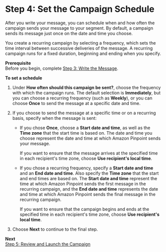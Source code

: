 # Step 4: Set the Campaign Schedule<a name="campaigns-schedule"></a>

After you write your message, you can schedule when and how often the campaign sends your message to your segment\. By default, a campaign sends its message just once on the date and time you choose\.

You create a recurring campaign by selecting a frequency, which sets the time interval between successive deliveries of the message\. A recurring campaign runs for a fixed duration, beginning and ending when you specify\. 

**Prerequisite**  
Before you begin, complete [Step 3: Write the Message](campaigns-message.md)\.

**To set a schedule**

1. Under **How often should this campaign be sent?**, choose the frequency with which the campaign runs\. The default selection is **Immediately**, but you can choose a recurring frequency \(such as **Weekly**\), or you can choose **Once** to send the message at a specific date and time\.

1. If you choose to send the message at a specific time or on a recurring basis, specify when the message is sent:
   + If you chose **Once**, choose a **Start date and time**, as well as the **Time zone** that the start time is based on\. The date and time you choose represent the date and time at which Amazon Pinpoint sends your message\.

     If you want to ensure that the message arrives at the specified time in each recipient's time zone, choose **Use recipient's local time**\.
   + If you chose a recurring frequency, specify a **Start date and time** and an **End date and time**\. Also specify the **Time zone** that the start and end times are based on\. The **Start date and time** represent the time at which Amazon Pinpoint sends the first message in the recurring campaign, and the **End date and time** represents the date and time at which Amazon Pinpoint sends the final message in the recurring campaign\.

     If you want to ensure that the campaign begins and ends at the specified time in each recipient's time zone, choose **Use recipient's local time**\.

1. Choose **Next** to continue to the final step\.

**Next**  
[Step 5: Review and Launch the Campaign](campaigns-review.md)
